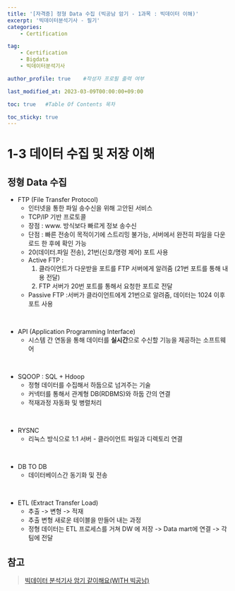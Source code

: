```yaml
---
title: '[자격증] 정형 Data 수집 (빅공남 암기 - 1과목 : 빅데이터 이해)' 
excerpt: '빅데이터분석기사 - 필기'
categories:
    - Certification

tag:
    - Certification  
    - Bigdata
    - 빅데이터분석기사

author_profile: true    #작성자 프로필 출력 여부

last_modified_at: 2023-03-09T00:00:00+09:00

toc: true   #Table Of Contents 목차 

toc_sticky: true
---
```



# 1-3 데이터 수집 및 저장 이해
## 정형 Data 수집
- FTP (File Transfer Protocol) 
  - 인터넷을 통한 파일 송수신을 위해 고안된 서비스
  - TCP/IP 기반 프로토콜
  - 장점 : www. 방식보다 빠르게 정보 송수신
  - 단점 : 빠른 전송이 목적이기에 스트리밍 불가능, 서버에서 완전히 파일을 다운로드 한 후에 확인 가능
  - 20(데이터.파일 전송), 21번(신호/명령 제어) 포트 사용
  - Active FTP : 
    1. 클라이언트가 다운받을 포트를 FTP 서버에게 알려줌 (21번 포트를 통해 내용 전달)
    2. FTP 서버가 20번 포트를 통해서 요청한 포트로 전달 
  - Passive FTP :서버가 클라이언트에게 21번으로 알려줌, 데이터는 1024 이후 포트 사용 

<br>

- API (Application Programming Interface)
  - 시스템 간 연동을 통해 데이터를 **실시간**으로 수신할 기능을 제공하는 소프트웨어

<br>

- SQOOP : SQL + Hdoop
  - 정형 데이터를 수집해서 하둡으로 넘겨주는 기술
  - 커넥터를 통해서 관계형 DB(RDBMS)와 하둡 간의 연결
  - 적재과정 자동화 및 병렬처리

<br>

- RYSNC 
  - 리눅스 방식으로 1:1 서버 - 클라이언트 파일과 디렉토리 연결

<br>

- DB TO DB
  - 데이터베이스간 동기화 및 전송
  
<br>

- ETL (Extract Transfer Load)
  - 추출 -> 변형 -> 적재
  - 추출 변형 새로운 테이블을 만들어 내는 과정
  - 정형 데이터는 ETL 프로세스를 거쳐 DW 에 저장 -> Data mart에 연결 -> 각 팀에 전달


## 참고

> [빅데이터 분석기사 암기 같이해요(WITH 빅공남)](https://www.youtube.com/watch?v=x67PIdfosdM&list=PLjskUEbH65lfzk3F5geNZk_qNhFvnhaPr&ab_channel=%EB%B9%85%EA%B3%B5%EB%82%A8%28%EB%B9%85%EB%8D%B0%EC%9D%B4%ED%84%B0%EA%B3%B5%EB%B6%80%ED%95%98%EB%8A%94%EB%82%A8%EC%9E%90%29)